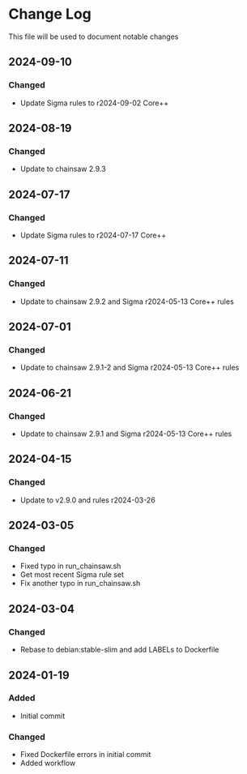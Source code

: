 # Change Log
<!-- markdownlint-disable MD024 -->
<!-- markdownlint-disable MD033 -->
This file will be used to document notable changes

## 2024-09-10

### Changed

- Update Sigma rules to r2024-09-02 Core++

## 2024-08-19

### Changed

- Update to chainsaw 2.9.3

## 2024-07-17

### Changed

- Update Sigma rules to r2024-07-17 Core++

## 2024-07-11

### Changed

- Update to chainsaw 2.9.2 and Sigma r2024-05-13 Core++ rules

## 2024-07-01

### Changed

- Update to chainsaw 2.9.1-2 and Sigma r2024-05-13 Core++ rules

## 2024-06-21

### Changed

- Update to chainsaw 2.9.1 and Sigma r2024-05-13 Core++ rules

## 2024-04-15

### Changed

- Update to v2.9.0 and rules r2024-03-26

## 2024-03-05

### Changed

- Fixed typo in run_chainsaw.sh
- Get most recent Sigma rule set
- Fix another typo in run_chainsaw.sh

## 2024-03-04

### Changed

- Rebase to debian:stable-slim and add LABELs to Dockerfile

## 2024-01-19

### Added

- Initial commit

### Changed

- Fixed Dockerfile errors in initial commit
- Added workflow


